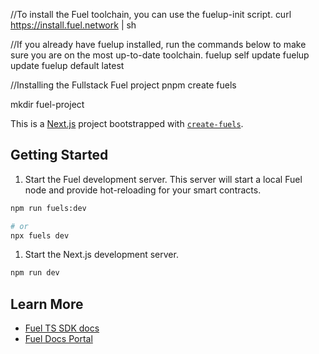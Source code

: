//To install the Fuel toolchain, you can use the fuelup-init script. 
curl https://install.fuel.network | sh


//If you already have fuelup installed, run the commands below to make sure you are on the most up-to-date toolchain.
fuelup self update
fuelup update
fuelup default latest

//Installing the Fullstack Fuel project
pnpm create fuels

mkdir fuel-project


This is a [Next.js](https://nextjs.org/) project bootstrapped with [`create-fuels`](https://github.com/fuellabs/fuels-ts).

## Getting Started

1. Start the Fuel development server. This server will start a local Fuel node and provide hot-reloading for your smart contracts.

```bash
npm run fuels:dev

# or
npx fuels dev
```

1. Start the Next.js development server.

```bash
npm run dev
```

## Learn More

- [Fuel TS SDK docs](https://fuellabs.github.io/fuels-ts/)
- [Fuel Docs Portal](https://docs.fuel.network/)
